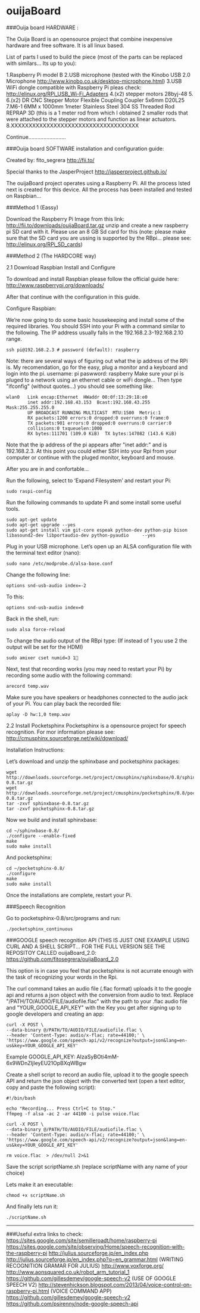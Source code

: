 ouijaBoard
==========
###Ouija board HARDWARE :

The Ouija Board is an opensource project that combine inexpensive hardware and free software. It is all linux based.

List of parts I used to build the piece (most of the parts can be replaced with similars... Its up to you):

1.Raspberry Pi model B
2.USB microphone (tested with the Kinobo USB 2.0 Microphone http://www.kinobo.co.uk/desktop-microphone.html)
3.USB WiFi dongle compatible with Raspberry Pi pleas check: http://elinux.org/RPi_USB_Wi-Fi_Adapters
4.(x2) stepper motors 28byj-48
5.
6.(x2) DR CNC Stepper Motor Flexible Coupling Coupler 5x6mm D20L25
7.M6-1 6MM x 1000mm 1meter Stainless Steel 304 SS Threaded Rod REPRAP 3D (this is a 1 meter rod from which I obtained 2 smaller rods that were attached to the stepper motors and function as linear actuators.
8.XXXXXXXXXXXXXXXXXXXXXXXXXXXXXXXXXXXX

Continue.........................

###Ouija board SOFTWARE installation and configuration guide:

Created by: fito_segrera
http://fii.to/

Special thanks to the JasperProject http://jasperproject.github.io/

The ouijaBoard project operates using a Raspberry Pi. All the process lsted next is created for this device. All the process has been installed and tested on Raspbian...

###Method 1 (Eassy)

Download the Raspberry Pi Image from this link: http://fii.to/downloads/ouijaBoard.tar.gz unzip and create a new raspberry pi SD card with it. Please use an 8 GB Sd card for this (note: please make sure that the SD card you are ussing is supported by the RBpi... please see: http://elinux.org/RPi_SD_cards)

###Method 2 (The HARDCORE way)

2.1 Download Raspbian Install and Configure

To download and install Raspbian please follow the official guide here: http://www.raspberrypi.org/downloads/

After that continue with the configuration in this guide.

Configure Raspbian:

We’re now going to do some basic housekeeping and install some of the required libraries. You should SSH into your Pi with a command similar to the following. The IP address usually falls in the 192.168.2.3-192.168.2.10 range.

    ssh pi@192.168.2.3 # password (default): raspberry
    
Note: there are several ways of figuring out what the ip address of the RPi is. My recomendation, go for the easy, plug a monitor and a keyboard and login into the pi. 
username: pi 
paswword: raspberry
Make sure your pi is pluged to a network using an ethernet cable or wiFi dongle...
Then type "ifconfig" (without quotes...) you should see something like: 

    wlan0   Link encap:Ethernet  HWaddr 00:0f:13:29:18:e0  
            inet addr:192.168.43.153  Bcast:192.168.43.255  Mask:255.255.255.0
            UP BROADCAST RUNNING MULTICAST  MTU:1500  Metric:1
            RX packets:1200 errors:0 dropped:0 overruns:0 frame:0
            TX packets:901 errors:0 dropped:0 overruns:0 carrier:0
            collisions:0 txqueuelen:1000 
            RX bytes:111701 (109.0 KiB)  TX bytes:147082 (143.6 KiB)

Note that the ip address of the pi appears after "inet addr:" and is 192.168.2.3. At this point you could either SSH into your Rpi from your computer or continue with the pluged monitor, keyboard and mouse.

After you are in and confortable...
    
Run the following, select to ‘Expand Filesystem’ and restart your Pi:

    sudo raspi-config

Run the following commands to update Pi and some install some useful tools.

    sudo apt-get update
    sudo apt-get upgrade --yes
    sudo apt-get install vim git-core espeak python-dev python-pip bison libasound2-dev libportaudio-dev python-pyaudio     --yes

Plug in your USB microphone. Let’s open up an ALSA configuration file with the terminal text editor (nano):

    sudo nano /etc/modprobe.d/alsa-base.conf
    
Change the following line:

    options snd-usb-audio index=-2

To this:

    options snd-usb-audio index=0

Back in the shell, run:

    sudo alsa force-reload
    
To change the audio output of the RBpi type: (If instead of 1 you use 2 the output will be set for the HDMI)

    sudo amixer cset numid=3 1

Next, test that recording works (you may need to restart your Pi) by recording some audio with the following command:

    arecord temp.wav

Make sure you have speakers or headphones connected to the audio jack of your Pi. You can play back the recorded file:

    aplay -D hw:1,0 temp.wav


2.2 Install Pocketsphinx
Pocketsphinx is a opensource project for speech recognition. For mor information please see: http://cmusphinx.sourceforge.net/wiki/download/
  
Installation Instructions:
      
Let’s download and unzip the sphinxbase and pocketsphinx packages:
      
    wget http://downloads.sourceforge.net/project/cmusphinx/sphinxbase/0.8/sphinxbase-0.8.tar.gz
    wget http://downloads.sourceforge.net/project/cmusphinx/pocketsphinx/0.8/pocketsphinx-0.8.tar.gz
    tar -zxvf sphinxbase-0.8.tar.gz
    tar -zxvf pocketsphinx-0.8.tar.gz
      
Now we build and install sphinxbase:

    cd ~/sphinxbase-0.8/
    ./configure --enable-fixed
    make
    sudo make install
      
And pocketsphinx:

    cd ~/pocketsphinx-0.8/
    ./configure
    make
    sudo make install
      
Once the installations are complete, restart your Pi.

###Speech Recognition
    
Go to pocketsphinx-0.8/src/programs and run:
 
    ./pocketsphinx_continuous
    
###GOOGLE speech recognition API (THIS IS JUST ONE EXAMPLE USING CURL AND A SHELL SCRIPT... FOR THE FULL VERSION SEE THE REPOSITOY CALLED ouijaBoard_2.0: https://github.com/fitosegrera/ouijaBoard_2.0

This option is in case you feel that pocketsphinx is not acurrate enough with the task of recognizing your words in the Rpi.

The curl command takes an audio file (.flac format) uploads it to the google api and returns a json object with the conversion from audio to text. Replace "/PATH/TO/AUDIO/FILE/audiofile.flac" with the path to your .flac audio file and "YOUR_GOOGLE_API_KEY" with the Key you get after signing up to google developers and creating an app:

    curl -X POST \
    --data-binary @/PATH/TO/AUDIO/FILE/audiofile.flac \
    --header 'Content-Type: audio/x-flac; rate=44100;' \
    'https://www.google.com/speech-api/v2/recognize?output=json&lang=en-us&key=YOUR_GOOGLE_API_KEY'
    
Example GOOGLE_API_KEY:  AIzaSyBOti4mM-6x9WDnZIjIeyEU21OpBXqWBgw

Create a shell script to record an audio file, upload it to the google speech API and return the json object with the converted text (open a text editor, copy and paste the following script):

    #!/bin/bash

    echo "Recording... Press Ctrl+C to Stop."
    ffmpeg -f alsa -ac 2 -ar 44100 -i pulse voice.flac

    curl -X POST \
    --data-binary @/PATH/TO/AUDIO/FILE/audiofile.flac \
    --header 'Content-Type: audio/x-flac; rate=44100;' \
    'https://www.google.com/speech-api/v2/recognize?output=json&lang=en-us&key=YOUR_GOOGLE_API_KEY'

    rm voice.flac  > /dev/null 2>&1

Save the script scriptName.sh (replace scriptName with any name of your choice)

Lets make it an executable:

    chmod +x scriptName.sh
    
And finally lets run it:

    ./scriptName.sh
    
    
----------------------------------------------------------
###Useful extra links to check:
https://sites.google.com/site/semilleroadt/home/raspberry-pi
https://sites.google.com/site/observing/Home/speech-recognition-with-the-raspberry-pi
http://julius.sourceforge.jp/en_index.php
http://julius.sourceforge.jp/en_index.php?q=en_grammar.html  (WRITING RECOGNITION GRAMAR FOR JULIUS)
http://www.voxforge.org/
http://www.aonsquared.co.uk/robot_arm_tutorial_1
https://github.com/gillesdemey/google-speech-v2  (USE OF GOOGLE SPEECH V2)
http://stevenhickson.blogspot.com/2013/04/voice-control-on-raspberry-pi.html  (VOICE COMMAND APP)
https://github.com/gillesdemey/google-speech-v2
https://github.com/psirenny/node-google-speech-api
